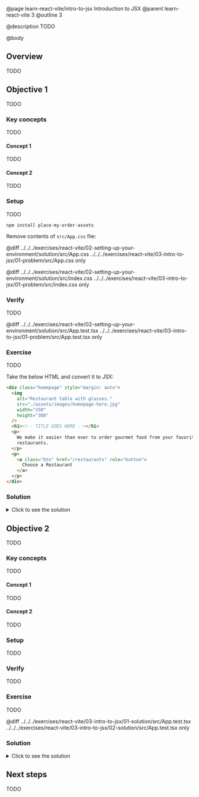 @page learn-react-vite/intro-to-jsx Introduction to JSX
@parent learn-react-vite 3
@outline 3

@description TODO

@body

## Overview

TODO

## Objective 1

TODO

### Key concepts

TODO

#### Concept 1

TODO

#### Concept 2

TODO

### Setup

TODO

```shell
npm install place-my-order-assets
```

Remove contents of `src/App.css` file:

@diff ../../../exercises/react-vite/02-setting-up-your-environment/solution/src/App.css ../../../exercises/react-vite/03-intro-to-jsx/01-problem/src/App.css only

@diff ../../../exercises/react-vite/02-setting-up-your-environment/solution/src/index.css ../../../exercises/react-vite/03-intro-to-jsx/01-problem/src/index.css only

### Verify

TODO

@diff ../../../exercises/react-vite/02-setting-up-your-environment/solution/src/App.test.tsx ../../../exercises/react-vite/03-intro-to-jsx/01-problem/src/App.test.tsx only

### Exercise

TODO

Take the below HTML and convert it to JSX:

```html
<div class="homepage" style="margin: auto">
  <img
    alt="Restaurant table with glasses."
    src="./assets/images/homepage-hero.jpg"
    width="250"
    height="380"
  />
  <h1><!-- TITLE GOES HERE --></h1>
  <p>
    We make it easier than ever to order gourmet food from your favorite local
    restaurants.
  </p>
  <p>
    <a class="btn" href="/restaurants" role="button">
      Choose a Restaurant
    </a>
  </p>
</div>
```

### Solution

<details>
<summary>Click to see the solution</summary>

TODO

@diff ../../../exercises/react-vite/03-intro-to-jsx/01-problem/src/App.tsx ../../../exercises/react-vite/03-intro-to-jsx/01-solution/src/App.tsx only

</details>

## Objective 2

TODO

### Key concepts

TODO

#### Concept 1

TODO

#### Concept 2

TODO

### Setup

TODO

### Verify

TODO

### Exercise

TODO

@diff ../../../exercises/react-vite/03-intro-to-jsx/01-solution/src/App.test.tsx ../../../exercises/react-vite/03-intro-to-jsx/02-solution/src/App.test.tsx only

### Solution

<details>
<summary>Click to see the solution</summary>

TODO

@diff ../../../exercises/react-vite/03-intro-to-jsx/01-solution/src/App.tsx ../../../exercises/react-vite/03-intro-to-jsx/02-solution/src/App.tsx only

</details>

## Next steps

TODO